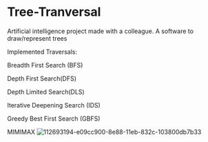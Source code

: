 
# Tree-Tranversal

Artificial intelligence project made with a colleague. A software to draw/represent trees

Implemented Traversals:

Breadth First Search (BFS)

Depth First Search(DFS)

Depth Limited Search(DLS)

Iterative Deepening Search (IDS)

Greedy Best First Search (GBFS)

MIMIMAX
![112693194-e09cc900-8e88-11eb-832c-103800db7b33](https://user-images.githubusercontent.com/72438336/127747992-19a503eb-e31d-42a9-adbe-4ea704b4a5f8.png)
